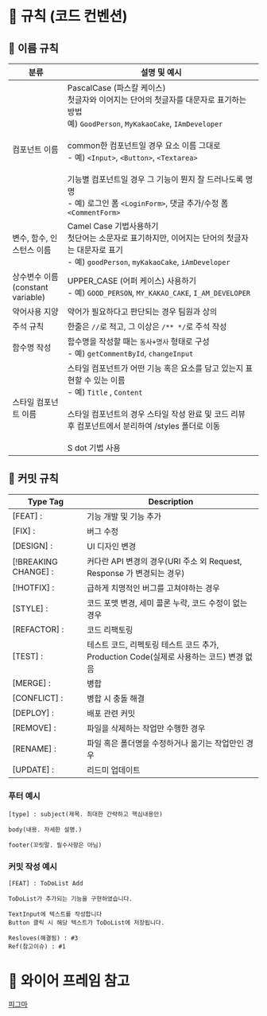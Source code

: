 # 🎲 규칙 (코드 컨벤션)

## 📝 이름 규칙
|분류|설명 및 예시|
| --- | --- |
|컴포넌트 이름 | PascalCase (파스칼 케이스)<br/>첫글자와 이어지는 단어의 첫글자를 대문자로 표기하는 방법<br/>예) `GoodPerson`, `MyKakaoCake`, `IAmDeveloper`<br/><br/>common한 컴포넌트일 경우 요소 이름 그대로<br/>- 예) `<Input>`, `<Button>`, `<Textarea>`<br/><br/>기능별 컴포넌트일 경우 그 기능이 뭔지 잘 드러나도록 명명<br/>- 예) 로그인 폼  `<LoginForm>`, 댓글 추가/수정 폼 `<CommentForm>`|
| 변수, 함수, 인스턴스 이름 | Camel Case 기법사용하기<br/>첫단어는 소문자로 표기하지만, 이어지는 단어의 첫글자는 대문자로 표기<br/>- 예) `goodPerson`, `myKakaoCake`, `iAmDeveloper` |
| 상수변수 이름(constant variable) | UPPER_CASE (어퍼 케이스) 사용하기<br/>- 예) `GOOD_PERSON`, `MY_KAKAO_CAKE`, `I_AM_DEVELOPER` |
| 약어사용 지양 | 약어가 필요하다고 판단되는 경우 팀원과 상의 |
| 주석 규칙 | 한줄은 `//`로 적고, 그 이상은 `/** */`로 주석 작성 |
| 함수명 작성 | 함수명을 작성할 때는 `동사+명사` 형태로 구성<br/>- 예) `getCommentById`, `changeInput`|
| 스타일 컴포넌트 이름 | 스타일 컴포넌트가 어떤 기능 혹은 요소를 담고 있는지 표현할 수 있는 이름<br/>- 예) `Title` , `Content`<br/><br/>스타일 컴포넌트의 경우 스타일 작성 완료 및 코드 리뷰 후 컴포넌트에서 분리하여 /styles 폴더로 이동<br/><br/>S dot 기법 사용 |


## 📝 커밋 규칙
|Type Tag|Description|
| --- | --- |
|[FEAT] : |기능 개발 및 기능 추가|
|[FIX] :|버그 수정|
|[DESIGN] :|UI 디자인 변경|
|[!BREAKING CHANGE] :|커다란 API 변경의 경우(URI 주소 외 Request, Response 가 변경되는 경우)|
|[!HOTFIX] :|급하게 치명적인 버그를 고쳐야하는 경우|
|[STYLE] :|코드 포맷 변경, 세미 콜론 누락, 코드 수정이 없는 경우|
|[REFACTOR] :|코드 리팩토링|
|[TEST] :|테스트 코드, 리펙토링 테스트 코드 추가, Production Code(실제로 사용하는 코드) 변경 없음|
|[MERGE] :|병합|
|[CONFLICT] :|병합 시 충돌 해결|
|[DEPLOY] :|배포 관련 커밋|
|[REMOVE] :|파일을 삭제하는 작업만 수행한 경우|
|[RENAME] :|파일 혹은 폴더명을 수정하거나 옮기는 작업만인 경우|
|[UPDATE] :|리드미 업데이트|

### 푸터 예시
```
[type] : subject(제목. 최대한 간략하고 핵심내용만)

body(내용. 자세한 설명.)

footer(꼬릿말. 필수사항은 아님)
```

### 커밋 작성 예시
```
[FEAT] : ToDoList Add

ToDoList가 추가되는 기능을 구현하였습니다.

TextInput에 텍스트를 작성합니다
Button 클릭 시 해당 텍스트가 ToDoList에 저장됩니다.

Resloves(해결됨) : #3
Ref(참고이슈) : #1
```

# 🎨 와이어 프레임 참고
[피그마](https://www.figma.com/design/M0wKraRjm4ktcKjfeBjkqQ/2%EC%A1%B0-%EC%99%80%EC%9D%B4%EC%96%B4%ED%94%84%EB%A0%88%EC%9E%84?node-id=0-1&t=zhwpSm9TstOSDX8T-1)
